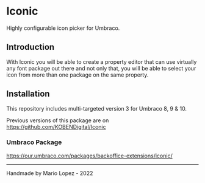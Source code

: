 # Iconic
Highly configurable icon picker for Umbraco.

## Introduction
With Iconic you will be able to create a property editor that can use virtually any font package out there and not only that, you will  be able to select your icon from more than one package on the same property.

## Installation

This repository includes multi-targeted version 3 for Umbraco 8, 9 & 10.

Previous versions of this package are on https://github.com/KOBENDigital/Iconic

### Umbraco Package
https://our.umbraco.com/packages/backoffice-extensions/iconic/

---

Handmade by Mario Lopez - 2022
